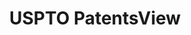 ---
layout: default
bigquery: https://console.cloud.google.com/bigquery?p=patents-public-data&d=patentsview&page=dataset
citation: Attribution should be given to PatentsView for use, distribution, or derivative
  works.
code: https://github.com/CSSIP-AIR/PatentsView-Code-Snippets/
contributors: USPTO
cost: None
description: 'PatentsView includes US patent data including raw data (summaries, applications,
  pregrant applications), disambugations of inventors and assignees, and inventor
  gender estimates.  Also foreign priority data, # of figures and sheets, and government
  interest statements.'
documentation: https://patentsview.org/query/builder-faqs
last_edit: 04/12/2022, 08:28:44
location: https://patentsview.org/
maintained_by: USPTO
record_creation_timestamp: 12/2/2020 17:20:46
schema_fields:
- disamb_inventor_id_20200630
- subclass_id
- contract_award_number
- applicant_type
- f371_date
- designation
- field_id
- county
- num_sheets
- rule_47
- action_date
- disamb_assignee_id_20190820
- section_id
- disamb_inventor_id_20170808
- subclass
- citation_id
- sector_title
- longitude
- doc_type
- disamb_inventor_id_20171003
- deceased
- subsection_id
- num_claims
- category_id
- rawlocation_id
- lawyer_id
- disamb_assignee_id_20191008
- disamb_inventor_id_20191008
- publication_number
- reldocno
- county_fips
- num_figures
- rel_id
- sequence
- disamb_inventor_id_20190820
- num
- country_transformed
- withdrawn
- main_group
- organization_id
- title
- application_id
- latin_name
- classification_level
- kind
- male_flag
- role
- disamb_inventor_id_20190312
- name_first
- disamb_assignee_id_20191231
- classification_data_source
- lapse_of_patent
- disamb_inventor_id_20191231
- filename
- symbol_position
- state
- disamb_assignee_id_20190312
- exemplary
- level_two
- relkind
- type
- male
- term_extension
- attribution_status
- disamb_inventor_id_20180528
- ipc_version_indicator
- group_id
- mainclass_id
- disamb_assignee_id_20200929
- latlong
- inventor_id
- name
- category
- disamb_inventor_id_20200929
- fname
- city
- _102_date
- latitude
- disamb_assignee_id_20181127
- disamb_inventor_id_20171226
- rawinventor_id
- text
- term_grant
- disamb_assignee_id_20200331
- series_code
- _371_date
- disamb_inventor_id_20201229
- status
- number
- gi_statement
- disclaimer_date
- ipc_class
- disamb_inventor_id_20200331
- field_title
- name_last
- f102_date
- patent_id
- classification_value
- id
- level_one
- dependent
- term_disclaimer
- location_id
- group
- subgroup
- section
- length
- date
- uuid
- assignee_id
- disamb_inventor_id_20181127
- level_three
- organization
- variety
- subcategory_id
- abstract
- rawassignee_id
- classification_status
- disamb_inventor_id_20170307
- state_fips
- subgroup_id
- country
- lname
- disamb_assignee_id_20200630
- doctype
shortname: patentsview
tags:
- disambiguation
- United States
- gender
terms_of_use: Creative Commons Attribution 4.0 International License.
timeframe: 1963-1999
title: USPTO PatentsView
uuid: cf1780b1-e265-4e49-8d1d-83b9cfe0fd9a
---